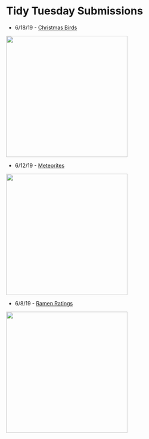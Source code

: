 # Tidy Tuesday Submissions

- 6/18/19 - [Christmas Birds](https://github.com/catrwilliams/rprojects/blob/master/tidytuesday/Christmas_Birds.Rmd)
<img src="https://catrwilliams.github.io/images/christmas-birds.png" width="325">

- 6/12/19 - [Meteorites](https://github.com/catrwilliams/rprojects/blob/master/tidytuesday/Meteorites.Rmd)
<img src="https://catrwilliams.github.io/images/meteorites.png" width="325">

- 6/8/19 - [Ramen Ratings](https://github.com/catrwilliams/rprojects/blob/master/tidytuesday/Ramen_Ratings.Rmd)
<img src="https://catrwilliams.github.io/images/ramen-ratings.png" width="325">
